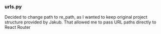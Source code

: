 ### urls.py
Decided to change path to re_path, as I wanted to keep original project structure provided by Jakub.
That allowed me to pass URL paths directly to React Router